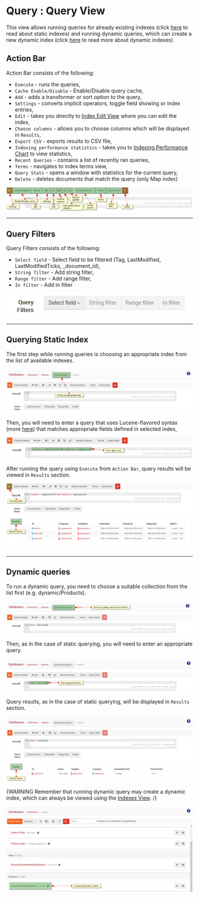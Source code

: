 # Query : Query View

This view allows running queries for already existing indexes (click [here](../../../indexes/creating-and-deploying#static-indexes) to read about static indexes) and running dynamic queries, which can create a new dynamic index (click [here](../../../indexes/creating-and-deploying#auto-indexes) to read more about dynamic indexes)

## Action Bar

Action Bar consists of the following:

- `Execute` - runs the queries,
- `Cache Enable/Disable` - Enable/Disable query cache,
- `Add` - adds a transformer or sort option to the query,
- `Settings` - converts implicit operators, toggle field showing or index entries,
- `Edit` - takes you directly to [Index Edit View](../../../studio/overview/indexes/index-edit-view) where you can edit the index,
- `Choose columns` - allows you to choose columns which will be displayed in `Results`,
- `Export CSV` - exports results to CSV file,
- `Indexing performance statistics` - takes you to [Indexing Performance Chart](../../../studio/overview/status/indexing/indexing-performance) to view statistics,
- `Recent Queries` - contains a list of recently ran queries,
- `Terms` - navigates to index terms view,
- `Query Stats` - opens a window with statistics for the current query,
- `Delete` - deletes documents that match the query (only Map index)

![Figure 1. Studio. Query View.](images/query_view-1.png)

<hr />

## Query Filters

Query Filters consists of the following:

- `Select field` - Select field to be filtered (Tag, LastModified, LastModifiedTicks, _document_id),
- `String filter` - Add string filter,
- `Range filter` - Add range filter,
- `In filter` - Add in filter

![Figure 2. Studio. Query View.](images/query_filters.png)

<hr />

## Querying Static Index

The first step while running queries is choosing an appropriate index from the list of available indexes.

![Figure 3. Studio. Querying Static Index.](images/query_view-quering_static_index-2.png)

Then, you will need to enter a query that uses Lucene-flavored syntax (more [here](../../../indexes/querying/full-query-syntax)) that matches appropriate fields defined in selected index,

![Figure 4. Studio. Querying Static Index.](images/query_view-quering_static_index-3.png)

After running the query using `Execute` from `Action Bar`, query results will be viewed in `Results` section.

![Figure 5. Studio. Querying Static Index.](images/query_view-quering_static_index-4.png)

<hr />

## Dynamic queries

To run a dynamic query, you need to choose a suitable collection from the list first (e.g. dynamic/Products).

![Figure 6. Studio. Dynamic queries.](images/query_view-dynamic_queries-5.png)

Then, as in the case of static querying, you will need to enter an appropriate query.

![Figure 7. Studio. Dynamic queries.](images/query_view-dynamic_queries-6.png)

Query results, as in the case of static querying, will be displayed in `Results` section.

![Figure 8. Studio. Dynamic queries.](images/query_view-dynamic_queries-7.png)

{WARNING Remember that running dynamic query may create a dynamic index, which can always be viewed using the [Indexes View](../../../studio/overview/indexes/indexes-view). /}

![Figure 9. Studio. Dynamic queries.](images/query_view-dynamic_queries-8.png)
